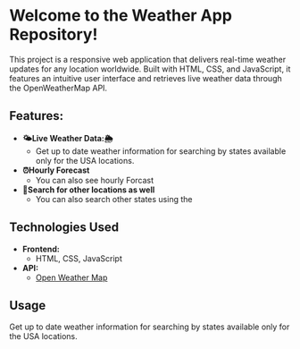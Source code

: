 <h1>Welcome to the Weather App Repository!</a></h1>

This project is a responsive web application that delivers real-time weather updates for any location worldwide. Built with HTML, CSS, and JavaScript, it features an intuitive user interface and retrieves live weather data through the OpenWeatherMap API.

<h2>Features:</h2>

- <b>🌤Live Weather Data:🌦</b>
  - Get up to date weather information for searching by states available only for the USA locations.
- <b>⏰Hourly Forecast</b>
  - You can also see hourly Forcast<b><i></b></i>
- <b>📡Search for other locations as well</b>
  - You can also search other states using the 

<h2>Technologies Used</h2>

- <b>Frontend: </b>
    - HTML, CSS, JavaScript
- <b> API: </b>
    - [Open Weather Map](https://openweathermap.org/current)
 
  
<h2>Usage</h2>
Get up to date weather information for searching by states available only for the USA locations.


